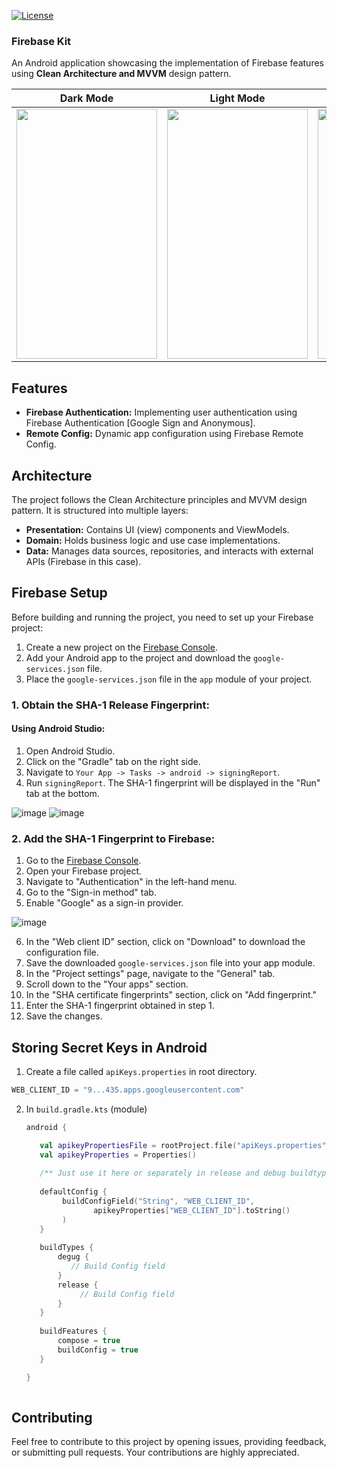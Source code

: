 [![License](https://img.shields.io/badge/License-MIT-blue.svg)](https://opensource.org/licenses/MIT)

### **Firebase Kit**
  An Android application showcasing the implementation of Firebase features using **Clean Architecture and MVVM** design pattern.

| Dark Mode | Light Mode | Google SignIn/SignUp | Profile Screen | Anonymous SignIn (Skip) |
| --- | --- | --- | --- | --- |
| <img src="https://github.com/Brindha-m/FirebaseKit/assets/72887609/864b3c82-c1ab-4674-bae5-b0915bd8bea2" width="225" height="400"/> | <img src="https://github.com/Brindha-m/FirebaseKit/assets/72887609/e4983f15-c5ee-44bf-98e7-1d7081154515" width="225" height="400"/> | <img src="https://github.com/Brindha-m/FirebaseKit/assets/72887609/00207ebe-ae58-4f81-a494-f7cca3de6aff" width="225" height="400"/> | <img src="https://github.com/Brindha-m/FirebaseKit/assets/72887609/5a0eb4ec-1aa7-40c3-af39-b7673b338fc3" width="225" height="400"/> | <img src="https://github.com/Brindha-m/FirebaseKit/assets/72887609/59549af6-2716-4b23-8086-e8bb156ec405" width="225" height="400"/> |


## Features

- **Firebase Authentication:** Implementing user authentication using Firebase Authentication [Google Sign and Anonymous].
- **Remote Config:** Dynamic app configuration using Firebase Remote Config.

## Architecture

The project follows the Clean Architecture principles and MVVM design pattern. It is structured into multiple layers:

- **Presentation:** Contains UI (view) components and ViewModels.
- **Domain:** Holds business logic and use case implementations.
- **Data:** Manages data sources, repositories, and interacts with external APIs (Firebase in this case).

## Firebase Setup

Before building and running the project, you need to set up your Firebase project:

1. Create a new project on the [Firebase Console](https://console.firebase.google.com/).
2. Add your Android app to the project and download the `google-services.json` file.
3. Place the `google-services.json` file in the `app` module of your project.

### 1. Obtain the SHA-1 Release Fingerprint:

#### Using Android Studio:

1. Open Android Studio.
2. Click on the "Gradle" tab on the right side.
3. Navigate to `Your App -> Tasks -> android -> signingReport`.
4. Run `signingReport`. The SHA-1 fingerprint will be displayed in the "Run" tab at the bottom.
<img alt="image" src="https://github.com/Brindha-m/FirebaseKit/assets/72887609/325c9979-32e8-4618-abd7-71405fc7454b">
<img alt="image" src="https://github.com/Brindha-m/FirebaseKit/assets/72887609/1be38811-d39a-400c-bbdc-83345408c1bd">



### 2. Add the SHA-1 Fingerprint to Firebase:

1. Go to the [Firebase Console](https://console.firebase.google.com/).
2. Open your Firebase project.
3. Navigate to "Authentication" in the left-hand menu.
4. Go to the "Sign-in method" tab.
5. Enable "Google" as a sign-in provider.

![image](https://github.com/Brindha-m/FirebaseKit/assets/72887609/d4ec9da0-8163-4a6b-9f30-c1aae3b80676)

6. In the "Web client ID" section, click on "Download" to download the configuration file.
7. Save the downloaded `google-services.json` file into your app module.
8. In the "Project settings" page, navigate to the "General" tab.
9. Scroll down to the "Your apps" section.
10. In the "SHA certificate fingerprints" section, click on "Add fingerprint."
11. Enter the SHA-1 fingerprint obtained in step 1.
12. Save the changes.


## Storing Secret Keys in Android

1. Create a file called `apiKeys.properties` in  root directory.
   
  ```kotlin
  WEB_CLIENT_ID = "9...435.apps.googleusercontent.com"
  
  ```

2. In `build.gradle.kts` (module)

   ```kotlin
   android {
   
      val apikeyPropertiesFile = rootProject.file("apiKeys.properties")
      val apikeyProperties = Properties()
  
      /** Just use it here or separately in release and debug buildtypes. **/
     
      defaultConfig {
           buildConfigField("String", "WEB_CLIENT_ID",
                  apikeyProperties["WEB_CLIENT_ID"].toString()
           )
      }
  
      buildTypes {
          degug {
             // Build Config field
          }
          release {
               // Build Config field
          }
      }
      
      buildFeatures {
          compose = true
          buildConfig = true
      }
   
   }
  
    ```


## Contributing

Feel free to contribute to this project by opening issues, providing feedback, or submitting pull requests. Your contributions are highly appreciated.

